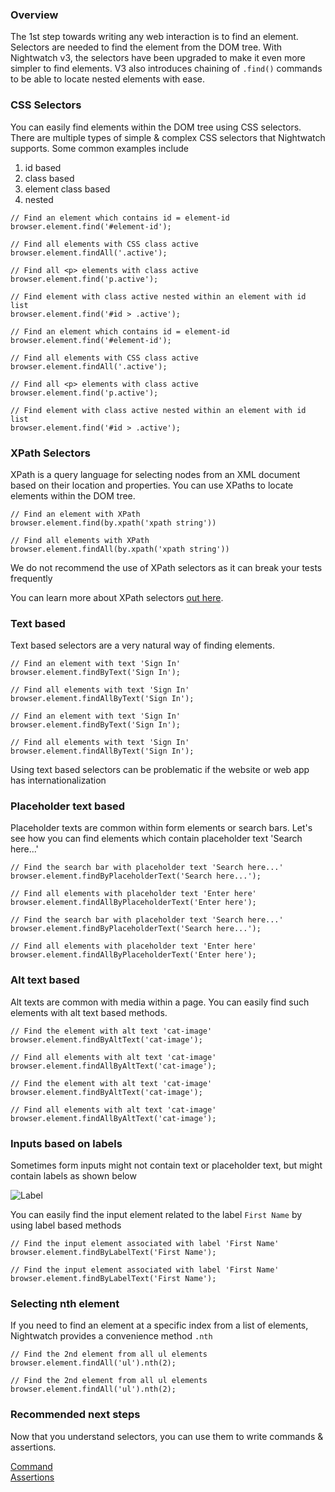 ### Overview

The 1st step towards writing any web interaction is to find an element. Selectors are needed to find the element from the DOM tree. With Nightwatch v3, the selectors have been upgraded to make it even more simpler to find elements. V3 also introduces chaining of `.find()` commands to be able to locate nested elements with ease.

### CSS Selectors

You can easily find elements within the DOM tree using CSS selectors. There are multiple types of simple & complex CSS selectors that Nightwatch supports. Some common examples include

1.  id based
2.  class based
3.  element class based
4.  nested

```
// Find an element which contains id = element-id
browser.element.find('#element-id');

// Find all elements with CSS class active
browser.element.findAll('.active');

// Find all <p> elements with class active
browser.element.find('p.active');

// Find element with class active nested within an element with id list
browser.element.find('#id > .active');
```

```
// Find an element which contains id = element-id
browser.element.find('#element-id');

// Find all elements with CSS class active
browser.element.findAll('.active');

// Find all <p> elements with class active
browser.element.find('p.active');

// Find element with class active nested within an element with id list
browser.element.find('#id > .active');
```

### XPath Selectors

XPath is a query language for selecting nodes from an XML document based on their location and properties. You can use XPaths to locate elements within the DOM tree.

```
// Find an element with XPath
browser.element.find(by.xpath('xpath string'))

// Find all elements with XPath
browser.element.findAll(by.xpath('xpath string'))
```

We do not recommend the use of XPath selectors as it can break your tests frequently

You can learn more about XPath selectors [out here](https://nightwatchjs.org/guide/writing-tests/using-xpath-selectors.html).

### Text based

Text based selectors are a very natural way of finding elements.

```
// Find an element with text 'Sign In'
browser.element.findByText('Sign In');

// Find all elements with text 'Sign In'
browser.element.findAllByText('Sign In');
```

```
// Find an element with text 'Sign In'
browser.element.findByText('Sign In');

// Find all elements with text 'Sign In'
browser.element.findAllByText('Sign In');
```

Using text based selectors can be problematic if the website or web app has internationalization

### Placeholder text based

Placeholder texts are common within form elements or search bars. Let's see how you can find elements which contain placeholder text 'Search here...'

```
// Find the search bar with placeholder text 'Search here...'
browser.element.findByPlaceholderText('Search here...');

// Find all elements with placeholder text 'Enter here'
browser.element.findAllByPlaceholderText('Enter here');
```

```
// Find the search bar with placeholder text 'Search here...'
browser.element.findByPlaceholderText('Search here...');

// Find all elements with placeholder text 'Enter here'
browser.element.findAllByPlaceholderText('Enter here');
```

### Alt text based

Alt texts are common with media within a page. You can easily find such elements with alt text based methods.

```
// Find the element with alt text 'cat-image'
browser.element.findByAltText('cat-image');

// Find all elements with alt text 'cat-image'
browser.element.findAllByAltText('cat-image');
```

```
// Find the element with alt text 'cat-image'
browser.element.findByAltText('cat-image');

// Find all elements with alt text 'cat-image'
browser.element.findAllByAltText('cat-image');
```

### Inputs based on labels

Sometimes form inputs might not contain text or placeholder text, but might contain labels as shown below

![Label](https://github.com/nightwatchjs/nightwatch/assets/1677755/00a723d4-c244-4103-aae4-a705ba397302)

You can easily find the input element related to the label `First Name` by using label based methods

```
// Find the input element associated with label 'First Name'
browser.element.findByLabelText('First Name');
```

```
// Find the input element associated with label 'First Name'
browser.element.findByLabelText('First Name');
```

### Selecting nth element

If you need to find an element at a specific index from a list of elements, Nightwatch provides a convenience method `.nth`

```
// Find the 2nd element from all ul elements
browser.element.findAll('ul').nth(2);
```

```
// Find the 2nd element from all ul elements
browser.element.findAll('ul').nth(2);
```

### Recommended next steps

Now that you understand selectors, you can use them to write commands & assertions.

[Command](https://nightwatchjs.org/guide/writing-tests/commands.html)  
[Assertions](https://nightwatchjs.org/guide/writing-tests/adding-assertions.html)